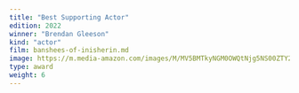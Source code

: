 ```yaml
---
title: "Best Supporting Actor"
edition: 2022
winner: "Brendan Gleeson"
kind: "actor"
film: banshees-of-inisherin.md
image: https://m.media-amazon.com/images/M/MV5BMTkyNGM0OWQtNjg5NS00ZTY2LTgwNTktZjEzMGEwM2U3YTZlXkEyXkFqcGdeQXVyMDM2NDM2MQ@@._V1_FMjpg_UX1024_.jpg
type: award
weight: 6
---
```

